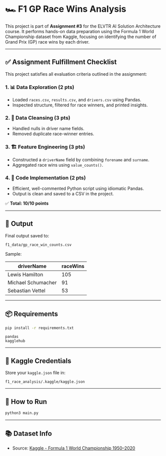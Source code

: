 # 🏎️ F1 GP Race Wins Analysis

This project is part of **Assignment #3** for the ELVTR AI Solution Architecture course. It performs hands-on data preparation using the Formula 1 World Championship dataset from Kaggle, focusing on identifying the number of Grand Prix (GP) race wins by each driver.

---

## ✅ Assignment Fulfillment Checklist

This project satisfies all evaluation criteria outlined in the assignment:

### 1. 📊 Data Exploration (2 pts)
- Loaded `races.csv`, `results.csv`, and `drivers.csv` using Pandas.
- Inspected structure, filtered for race winners, and printed insights.

### 2. 🧹 Data Cleansing (3 pts)
- Handled nulls in driver name fields.
- Removed duplicate race-winner entries.

### 3. 🏗️ Feature Engineering (3 pts)
- Constructed a `driverName` field by combining `forename` and `surname`.
- Aggregated race wins using `value_counts()`.

### 4. 🧪 Code Implementation (2 pts)
- Efficient, well-commented Python script using idiomatic Pandas.
- Output is clean and saved to a CSV in the project.

✅ **Total: 10/10 points**

---

## 📁 Output

Final output saved to:

```
f1_data/gp_race_win_counts.csv
```

Sample:

| driverName         | raceWins |
|--------------------|----------|
| Lewis Hamilton     | 105      |
| Michael Schumacher | 91       |
| Sebastian Vettel   | 53       |

---

## 📦 Requirements

```bash
pip install -r requirements.txt
```

```
pandas
kagglehub
```

---

## 🔐 Kaggle Credentials

Store your `kaggle.json` file in:

```
f1_race_analysis/.kaggle/kaggle.json
```

---

## 🚀 How to Run

```bash
python3 main.py
```

---

## 📚 Dataset Info

- Source: [Kaggle - Formula 1 World Championship 1950–2020](https://www.kaggle.com/datasets/rohnarora/formula-1-world-championship-1950-2020)

